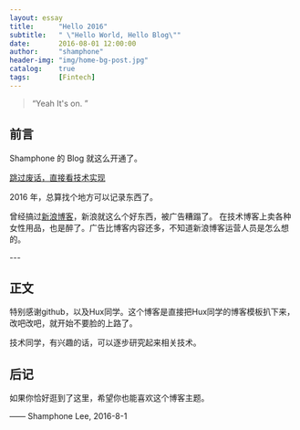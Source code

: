 ```yaml
---
layout: essay
title:      "Hello 2016"
subtitle:   " \"Hello World, Hello Blog\""
date:       2016-08-01 12:00:00
author:     "shamphone"
header-img: "img/home-bg-post.jpg"
catalog:	true
tags:		[Fintech]
---
```


> “Yeah It's on. ”


## 前言

Shamphone 的 Blog 就这么开通了。

[跳过废话，直接看技术实现 ](#build) 



2016 年，总算找个地方可以记录东西了。


曾经搞过[新浪博客](http://blog.sina.com.cn/slixf)，新浪就这么个好东西，被广告糟蹋了。 在技术博客上卖各种女性用品，也是醉了。广告比博客内容还多，不知道新浪博客运营人员是怎么想的。 


<p id = "build"></p>
---

## 正文

特别感谢github，以及Hux同学。这个博客是直接把Hux同学的博客模板扒下来，改吧改吧，就开始不要脸的上路了。 

技术同学，有兴趣的话，可以逐步研究起来相关技术。

## 后记

如果你恰好逛到了这里，希望你也能喜欢这个博客主题。

—— Shamphone Lee, 2016-8-1


